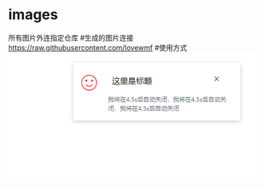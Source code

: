 # images
所有图片外连指定仓库
#生成的图片连接
https://raw.githubusercontent.com/lovewmf
#使用方式
![image](https://raw.githubusercontent.com/lovewmf/images/master/reade/model.png)

